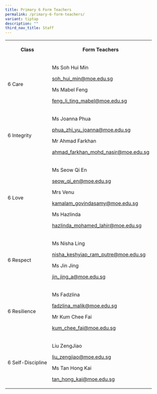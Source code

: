 ```yaml
---
title: Primary 6 Form Teachers
permalink: /primary-6-form-teachers/
variant: tiptap
description: ""
third_nav_title: Staff
---
```

<table style="minWidth: 50px">
<colgroup>
<col>
<col>
</colgroup>
<tbody>
<tr>
<th rowspan="1" colspan="1">
<p>Class</p>
</th>
<th rowspan="1" colspan="1">
<p>Form Teachers</p>
</th>
</tr>
<tr>
<td rowspan="1" colspan="1">
<p>6 Care</p>
</td>
<td rowspan="1" colspan="1">
<p>Ms Soh Hui Min</p>
<p><a href="mailto:soh_hui_min@moe.edu.sg" rel="noopener noreferrer nofollow" target="_blank">soh_hui_min@moe.edu.sg</a>
</p>
<p></p>
<p>Ms Mabel Feng</p>
<p><a href="mailto:feng_li_ting_mabel@moe.edu.sg" rel="noopener noreferrer nofollow" target="_blank">feng_li_ting_mabel@moe.edu.sg</a>
</p>
<p></p>
</td>
</tr>
<tr>
<td rowspan="1" colspan="1">
<p>6 Integrity</p>
</td>
<td rowspan="1" colspan="1">
<p>Ms Joanna Phua</p>
<p><a href="mailto:phua_zhi_yu_joanna@moe.edu.sg" rel="noopener noreferrer nofollow" target="_blank">phua_zhi_yu_joanna@moe.edu.sg</a>
</p>
<p></p>
<p>Mr Ahmad Farkhan</p>
<p><a href="mailto:ahmad_farkhan_mohd_nasir@moe.edu.sg" rel="noopener noreferrer nofollow" target="_blank">ahmad_farkhan_mohd_nasir@moe.edu.sg</a>
</p>
<p></p>
</td>
</tr>
<tr>
<td rowspan="1" colspan="1">
<p>6 Love</p>
</td>
<td rowspan="1" colspan="1">
<p>Ms Seow Qi En</p>
<p><a href="mailto:seow_qi_en@moe.edu.sg" rel="noopener noreferrer nofollow" target="_blank">seow_qi_en@moe.edu.sg</a>
</p>
<p></p>
<p>Mrs Venu</p>
<p><a href="mailto:kamalam_govindasamy@moe.edu.sg" rel="noopener noreferrer nofollow" target="_blank">kamalam_govindasamy@moe.edu.sg</a>
</p>
<p></p>
<p>Ms Hazlinda</p>
<p><a href="mailto:hazlinda_mohamed_lahir@moe.edu.sg" rel="noopener noreferrer nofollow" target="_blank">hazlinda_mohamed_lahir@moe.edu.sg</a>
</p>
<p></p>
</td>
</tr>
<tr>
<td rowspan="1" colspan="1">
<p>6 Respect</p>
</td>
<td rowspan="1" colspan="1">
<p>Ms Nisha Ling</p>
<p><a href="mailto:nisha_keshyiap_ram_putre@moe.edu.sg" rel="noopener noreferrer nofollow" target="_blank">nisha_keshyiap_ram_putre@moe.edu.sg</a>
</p>
<p></p>
<p>Ms Jin Jing</p>
<p><a href="mailto:jin_jing_a@moe.edu.sg" rel="noopener noreferrer nofollow" target="_blank">jin_jing_a@moe.edu.sg</a>
</p>
<p></p>
</td>
</tr>
<tr>
<td rowspan="1" colspan="1">
<p>6 Resilience</p>
</td>
<td rowspan="1" colspan="1">
<p>Ms Fadzlina</p>
<p><a href="mailto:fadzlina_malik@moe.edu.sg" rel="noopener noreferrer nofollow" target="_blank">fadzlina_malik@moe.edu.sg</a>
</p>
<p></p>
<p>Mr Kum Chee Fai</p>
<p><a href="mailto:kum_chee_fai@moe.edu.sg" rel="noopener noreferrer nofollow" target="_blank">kum_chee_fai@moe.edu.sg</a>
</p>
<p></p>
</td>
</tr>
<tr>
<td rowspan="1" colspan="1">
<p>6 Self-Discipline</p>
</td>
<td rowspan="1" colspan="1">
<p>Liu ZengJiao</p>
<p><a href="mailto:liu_zengjiao@moe.edu.sg" rel="noopener noreferrer nofollow" target="_blank">liu_zengjiao@moe.edu.sg</a>
</p>
<p></p>
<p>Ms Tan Hong Kai</p>
<p><a href="mailto:tan_hong_kai@moe.edu.sg" rel="noopener noreferrer nofollow" target="_blank">tan_hong_kai@moe.edu.sg</a>
</p>
<p></p>
</td>
</tr>
</tbody>
</table>
<p></p>